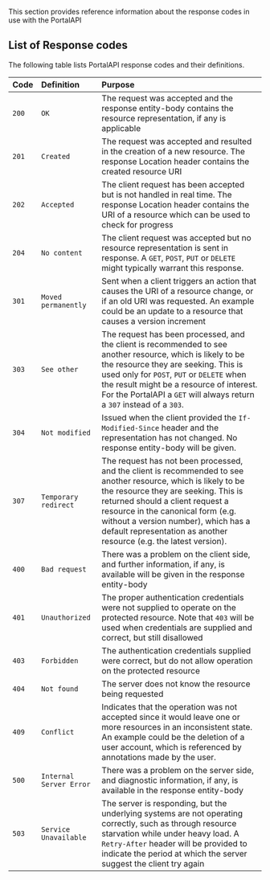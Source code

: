 This section provides reference information about the response codes in use with the PortalAPI

## List of Response codes ##
The following table lists PortalAPI response codes and their definitions.

| **Code** | **Definition** | **Purpose** |
|:---------|:---------------|:------------|
| `200`	   | `OK`           | The request was accepted and the response entity-body contains the resource representation, if any is applicable |
| `201`	   | `Created`      | The request was accepted and resulted in the creation of a new resource.  The response Location header contains the created resource URI |
| `202`	   | `Accepted`     | The client request has been accepted but is not handled in real time.  The response Location header contains the URI of a resource which can be used to check for progress |
| `204`	   | `No content`   | The client request was accepted but no resource representation is sent in response.  A `GET`, `POST`, `PUT` or `DELETE` might typically warrant this response. |
| `301`	   | `Moved permanently` | Sent when a client triggers an action that causes the URI of a resource change, or if an old URI was requested.  An example could be an update to a resource that causes a version increment |
| `303`	   | `See other`    | The request has been processed, and the client is recommended to see another resource, which is likely to be the resource they are seeking.  This is used only for `POST`, `PUT` or `DELETE` when the result might be a resource of interest.  For the PortalAPI a `GET` will always return a `307` instead of a `303`. |
| `304`	   | `Not modified` | Issued when the client provided the `If-Modified-Since` header and the representation has not changed.  No response entity-body will be given. |
| `307`	   | `Temporary redirect` | The request has not been processed, and the client is recommended to see another resource, which is likely to be the resource they are seeking.  This is returned should a client request a resource in the canonical form (e.g. without a version number), which has a default representation as another resource (e.g. the latest version). |
| `400`	   | `Bad request`  | There was a problem on the client side, and further information, if any, is available will be given in the response entity-body |
| `401`	   | `Unauthorized` | The proper authentication credentials were not supplied to operate on the protected resource.  Note that `403` will be used when credentials are supplied and correct, but still disallowed |
| `403`	   | `Forbidden`    | The authentication credentials supplied were correct, but do not allow operation on the protected resource |
| `404`	   | `Not found`    | The server does not know the resource being requested |
| `409`	   | `Conflict`     | Indicates that the operation was not accepted since it would leave one or more resources in an inconsistent state.  An example could be the deletion of a user account, which is referenced by annotations made by the user. |
| `500`	   | `Internal Server Error` | There was a problem on the server side, and diagnostic information, if any, is available in the response entity-body |
| `503`	   | `Service Unavailable` | The server is responding, but the underlying systems are not operating correctly, such as through resource starvation while under heavy load.  A `Retry-After` header will be provided to indicate the period at which the server suggest the client try again |